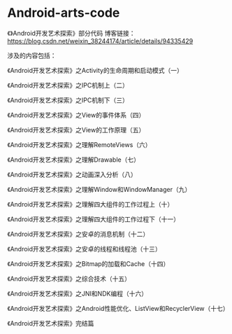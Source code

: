# Android-arts-code
《》Android开发艺术探索》部分代码
博客链接：https://blog.csdn.net/weixin_38244174/article/details/94335429


涉及的内容包括：

《Android开发艺术探索》之Activity的生命周期和启动模式（一）

《Android开发艺术探索》之IPC机制上（二）

《Android开发艺术探索》之IPC机制下（三）

《Android开发艺术探索》之View的事件体系（四）

《Android开发艺术探索》之View的工作原理（五）

《Android开发艺术探索》之理解RemoteViews（六）

《Android开发艺术探索》之理解Drawable（七）

《Android开发艺术探索》之动画深入分析（八）

《Android开发艺术探索》之理解Window和WindowManager（九）

《Android开发艺术探索》之理解四大组件的工作过程上（十）

《Android开发艺术探索》之理解四大组件的工作过程下（十一）

《Android开发艺术探索》之安卓的消息机制（十二）

《Android开发艺术探索》之安卓的线程和线程池（十三）

《Android开发艺术探索》之Bitmap的加载和Cache（十四）

《Android开发艺术探索》之综合技术（十五）

《Android开发艺术探索》之JNI和NDK编程（十六）

《Android开发艺术探索》之Android性能优化、ListView和RecyclerView（十七）

《Android开发艺术探索》完结篇
